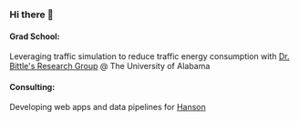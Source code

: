 ### Hi there 👋

#### Grad School:
Leveraging traffic simulation to reduce traffic energy consumption with [Dr. Bittle's Research Group](https://github.com/UnivOfAlabama-BittleResearchGroup) @ The University of Alabama

#### Consulting:
Developing web apps and data pipelines for [Hanson](https://www.hanson-inc.com/)  

<!--
**mschrader15/mschrader15** is a ✨ _special_ ✨ repository because its `README.md` (this file) appears on your GitHub profile.


- 🔭 I’m currently working on ...
- 🌱 I’m currently learning ...
- 👯 I’m looking to collaborate on ...
- 🤔 I’m looking for help with ...
- 💬 Ask me about ...
- 📫 How to reach me: ...
- 😄 Pronouns: ...
- ⚡ Fun fact: ...

-->
